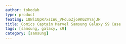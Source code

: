 ```yaml
---
author: tokodab
type: product
featimg: 18Wl1UpR7xsIW6_VFduoZjo9KG2VYajJH
title: Comics Captain Marvel Samsung Galaxy S9 Case
tags: [samsung, galaxy, s9]
category: [samsung]
---
```

